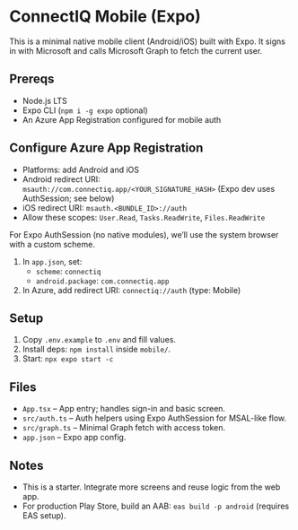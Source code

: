 # ConnectIQ Mobile (Expo)

This is a minimal native mobile client (Android/iOS) built with Expo. It signs in with Microsoft and calls Microsoft Graph to fetch the current user.

## Prereqs
- Node.js LTS
- Expo CLI (`npm i -g expo` optional)
- An Azure App Registration configured for mobile auth

## Configure Azure App Registration
- Platforms: add Android and iOS
- Android redirect URI: `msauth://com.connectiq.app/<YOUR_SIGNATURE_HASH>` (Expo dev uses AuthSession; see below)
- iOS redirect URI: `msauth.<BUNDLE_ID>://auth`
- Allow these scopes: `User.Read`, `Tasks.ReadWrite`, `Files.ReadWrite`

For Expo AuthSession (no native modules), we’ll use the system browser with a custom scheme.

1. In `app.json`, set:
   - `scheme`: `connectiq`
   - `android.package`: `com.connectiq.app`
2. In Azure, add redirect URI: `connectiq://auth` (type: Mobile)

## Setup
1. Copy `.env.example` to `.env` and fill values.
2. Install deps: `npm install` inside `mobile/`.
3. Start: `npx expo start -c`

## Files
- `App.tsx` – App entry; handles sign-in and basic screen.
- `src/auth.ts` – Auth helpers using Expo AuthSession for MSAL-like flow.
- `src/graph.ts` – Minimal Graph fetch with access token.
- `app.json` – Expo app config.

## Notes
- This is a starter. Integrate more screens and reuse logic from the web app.
- For production Play Store, build an AAB: `eas build -p android` (requires EAS setup).
